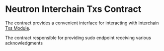 # Neutron Interchain Txs Contract

The contract provides a convenient interface for interacting with [Interchain Txs Module](https://github.com/neutron-org/neutron/tree/master/x/interchaintxs).

The contract responsible for providing sudo endpoint receiving various acknowledgments 